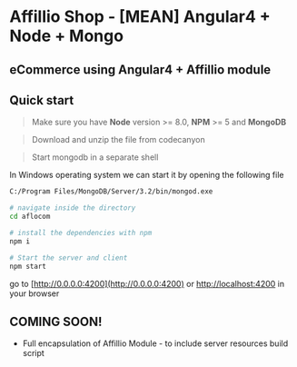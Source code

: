 
# Affillio Shop - [MEAN] Angular4 + Node + Mongo

## eCommerce using Angular4 + Affillio module

## Quick start
> Make sure you have **Node** version >= 8.0, **NPM** >= 5 and **MongoDB**

> Download and unzip the file from codecanyon

> Start mongodb in a separate shell

In Windows operating system we can start it by opening the following file

```bash
C:/Program Files/MongoDB/Server/3.2/bin/mongod.exe
```

```bash
# navigate inside the directory
cd aflocom

# install the dependencies with npm
npm i

# Start the server and client
npm start
```
go to [http://0.0.0.0:4200](http://0.0.0.0:4200) or [http://localhost:4200](http://localhost:4200) in your browser


## COMING SOON! ##
- Full encapsulation of Affillio Module - to include server resources build script
